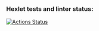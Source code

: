 ### Hexlet tests and linter status:
[![Actions Status](https://github.com/dimasikius/frontend-project-44/workflows/hexlet-check/badge.svg)](https://github.com/dimasikius/frontend-project-44/actions)